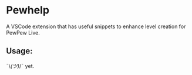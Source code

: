 # Pewhelp
A VSCode extension that has useful snippets to enhance level creation for PewPew Live.
## Usage:
¯\\_(ツ)_/¯ yet.